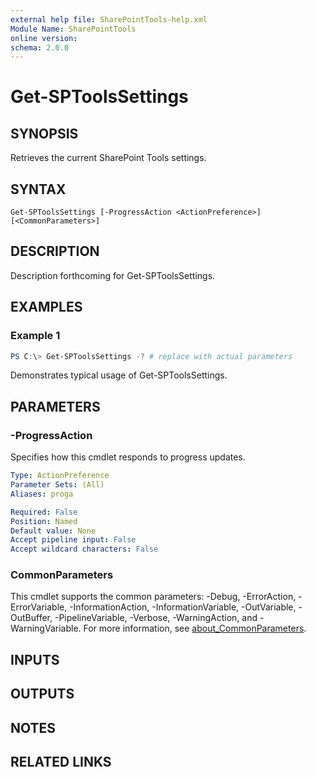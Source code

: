 ```yaml
---
external help file: SharePointTools-help.xml
Module Name: SharePointTools
online version:
schema: 2.0.0
---
```


# Get-SPToolsSettings

## SYNOPSIS
Retrieves the current SharePoint Tools settings.

## SYNTAX

```
Get-SPToolsSettings [-ProgressAction <ActionPreference>] [<CommonParameters>]
```

## DESCRIPTION
Description forthcoming for Get-SPToolsSettings.

## EXAMPLES

### Example 1
```powershell
PS C:\> Get-SPToolsSettings -? # replace with actual parameters
```

Demonstrates typical usage of Get-SPToolsSettings.

## PARAMETERS

### -ProgressAction
Specifies how this cmdlet responds to progress updates.

```yaml
Type: ActionPreference
Parameter Sets: (All)
Aliases: proga

Required: False
Position: Named
Default value: None
Accept pipeline input: False
Accept wildcard characters: False
```

### CommonParameters
This cmdlet supports the common parameters: -Debug, -ErrorAction, -ErrorVariable, -InformationAction, -InformationVariable, -OutVariable, -OutBuffer, -PipelineVariable, -Verbose, -WarningAction, and -WarningVariable. For more information, see [about_CommonParameters](http://go.microsoft.com/fwlink/?LinkID=113216).

## INPUTS

## OUTPUTS

## NOTES

## RELATED LINKS
